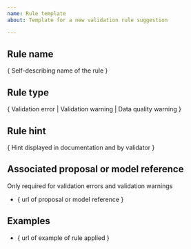 ```yaml
---
name: Rule template
about: Template for a new validation rule suggestion

---
```


## Rule name
{ Self-describing name of the rule }

## Rule type
{ Validation error | Validation warning | Data quality warning }

## Rule hint
{ Hint displayed in documentation and by validator }

## Associated proposal or model reference
Only required for validation errors and validation warnings
- { url of proposal or model reference }

## Examples
- { url of example of rule applied }
